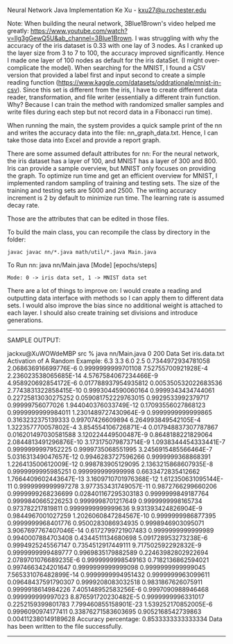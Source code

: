 Neural Network Java Implementation
Ke Xu - kxu27@u.rochester.edu

Note: When building the neural network, 3Blue1Brown's video helped me greatly: https://www.youtube.com/watch?v=Ilg3gGewQ5U&ab_channel=3Blue1Brown. I was struggling with why the accuracy of the iris dataset is 0.33 with one lay of 3 nodes. As I cranked up the layer size from 3 to 7 to 100, the accuracy improved significantly. Hence I made one layer of 100 nodes as default for the iris dataSet. (I might over-complicate the model). When searching for the MNIST, I found a CSV version that provided a label first and input second to create a simple reading function (https://www.kaggle.com/datasets/oddrationale/mnist-in-csv). Since this set is different from the iris, I have to create different data reader, transformation, and file writer (essentially a different train function. Why? Because I can train the method with randomized smaller samples and write files during each step but not record data in a Fibonacci run time).


When running the main, the system provides a quick sample print of the nn and writes the accuracy data into the file: nn_graph_data.txt. Hence, I can take those data into Excel and provide a report graph.


There are some assumed default attributes for nn:
	For the neural network, the iris dataset has a layer of 100, and MNIST has a layer of 300 and 800. Iris can provide a sample overview, but MNIST only focuses on providing the graph. To optimize run time and get an efficient overview for MNIST, I implemented random sampling of training and testing sets. The size of the training and testing sets are 5000 and 2500. The writing accuracy increment is 2 by default to minimize run time. The learning rate is assumed decay rate. 

Those are the attributes that can be edited in those files.

To build the main class, you can recompile the class by directory in the folder: 

	javac javac nn/*.java math/util/*.java Main.java

To Run nn: java nn/Main.java [Mode] [epochs/steps]

	Mode: 0 -> iris data set, 1 -> MNIST data set


There are a lot of things to improve on: I would create a reading and outputting data interface with methods so I can apply them to different data sets. I would also improve the bias since no additional weight is attached to each layer. I should also create training set divisions and introduce generations.


--------------------------------------------------

SAMPLE OUTPUT:

jackxu@XuWOWdeMBP src % java nn/Main.java 0 200 
Data Set 	iris.data.txt
Activation of A Random Example: 
6.3 3.3 6.0 2.5 
0.7344972934781058 2.068636916699776E-6 0.9999999999701108 7.52755700921928E-4 2.236023538065685E-14 4.5767584067234466E-9 4.958920692854172E-6 0.017788937954935812 0.005350532022683536 2.7743831322858415E-10 0.9993044590060164 0.9999343434744061 0.22725813030275252 0.059081752229763015 0.9929533992379717 0.99999756077026 1.944040376033749E-12 0.17093556027868123 0.9999999999984011 1.2301489727430964E-9 0.9999999999999865 0.3163232375139333 0.99707426609894 6.264993849542105E-4 1.322357770057802E-4 3.854554106726871E-4 0.017948837307787867 0.016201497030581588 3.120224449500487E-9 0.8648188221829064 2.0844813491296876E-10 3.173175079873714E-9 1.0938344454333441E-7 0.9999999997952225 0.9999735068551995 3.2456915485566464E-7 5.031631349047657E-12 0.9946283727596266 0.9999999368868391 1.226413500612009E-12 0.998783905129095 2.1363215868607935E-8 0.9999999995985251 0.999999999999998 0.6633472835412662 1.7664409602443647E-13 3.1609710701976368E-12 1.612350631095144E-11 0.9999999999997278 3.977353431749057E-11 0.9872766299660206 0.9999999268236699 0.028401167295303183 0.9999999849187764 0.9999840665226253 0.9999998701217649 0.9999999998165734 0.973782217819811 0.9999999999999636 9.931393424826904E-9 0.9844967001027259 1.2026060847284567E-10 0.9999999986877395 0.9999999968401776 0.9500283086934935 0.9998946903095071 3.9067697767407046E-14 0.6172799721907483 0.9999999999999989 0.9940007884703408 0.4344511134680698 5.091728953273238E-6 0.9994925245567147 0.7354512917449111 9.717502592292832E-9 0.9999999999489777 0.9969835179882589 0.22463982802922694 2.0789701076689235E-6 0.9999999998549163 0.7182136862594021 0.9974663424201647 0.9999999999999098 0.9999999999999045 7.565331076482899E-14 0.9999999994951432 0.9999999963099611 0.09648437591790307 0.9999208083032518 0.9831867626075911 0.9999918614984226 7.405148952583256E-6 0.9997090988946468 0.999999999997023 8.876591720230482E-5 0.9999999996331017 0.2252159399801783 7.799460855158901E-23 1.539252170852005E-6 0.9996090974177411 
0.33876271583603695 0.9052168542739863 0.004112380149189628 
Accuracy percentage: 0.8533333333333334
Data has been written to the file successfully.

-----------------------------------------------
